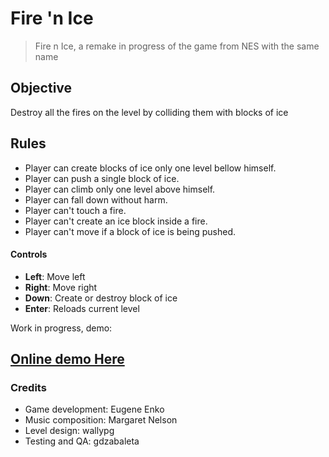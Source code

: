 # Fire 'n Ice
> Fire n Ice, a remake in progress of the game from NES with the same name

## Objective
Destroy all the fires on the level by colliding them with blocks of ice

## Rules
 - Player can create blocks of ice only one level bellow himself.
 - Player can push a single block of ice.
 - Player can climb only one level above himself.
 - Player can fall down without harm.
 - Player can't touch a fire.
 - Player can't create an ice block inside a fire.
 - Player can't move if a block of ice is being pushed.

#### Controls
 - **Left**: Move left
 - **Right**: Move right
 - **Down**: Create or destroy block of ice
 - **Enter**: Reloads current level

Work in progress, demo:
## [Online demo Here](https://eugenioenko.github.io/fire-n-ice/)

### Credits
- Game development: Eugene Enko
- Music composition: Margaret Nelson
- Level design: wallypg
- Testing and QA: gdzabaleta
